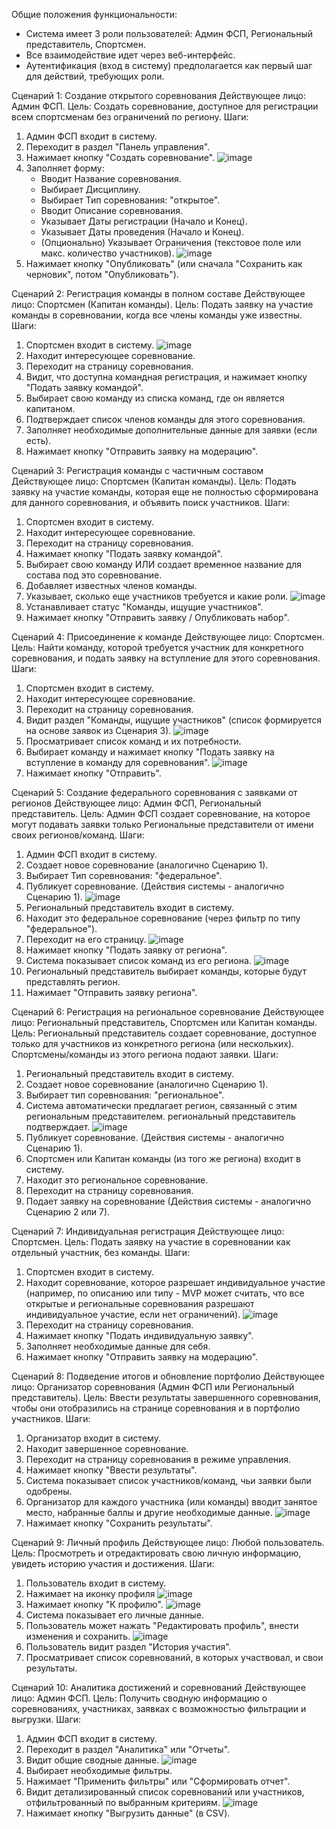 Общие положения функциональности:
   - Система имеет 3 роли пользователей: Админ ФСП, Региональный представитель, Спортсмен.
   - Все взаимодействие идет через веб-интерфейс.
   - Аутентификация (вход в систему) предполагается как первый шаг для действий, требующих роли.


Сценарий 1: Создание открытого соревнования
Действующее лицо: Админ ФСП.
Цель: Создать соревнование, доступное для регистрации всем спортсменам без ограничений по региону.
Шаги:
   1) Админ ФСП входит в систему.
   2) Переходит в раздел "Панель управления".
   3) Нажимает кнопку "Создать соревнование".
   ![image](https://github.com/user-attachments/assets/73f9d566-132c-4d12-9e20-2dfb420d776f)
   5) Заполняет форму:
      - Вводит Название соревнования.
      - Выбирает Дисциплину.
      - Выбирает Тип соревнования: "открытое".
      - Вводит Описание соревнования.
      - Указывает Даты регистрации (Начало и Конец).
      - Указывает Даты проведения (Начало и Конец).
      - (Опционально) Указывает Ограничения (текстовое поле или макс. количество участников).
   ![image](https://github.com/user-attachments/assets/3436ab05-2db5-464d-aae9-021abf247faf)
   6) Нажимает кнопку "Опубликовать" (или сначала "Сохранить как черновик", потом "Опубликовать").


Сценарий 2: Регистрация команды в полном составе
Действующее лицо: Спортсмен (Капитан команды).
Цель: Подать заявку на участие команды в соревновании, когда все члены команды уже известны.
Шаги:
   1) Спортсмен входит в систему.
![image](https://github.com/user-attachments/assets/5482e487-a12f-4153-b2b3-535cd5eac732)
   3) Находит интересующее соревнование.
   4) Переходит на страницу соревнования.
   5) Видит, что доступна командная регистрация, и нажимает кнопку "Подать заявку командой".
   6) Выбирает свою команду из списка команд, где он является капитаном.
   7) Подтверждает список членов команды для этого соревнования.
   8) Заполняет необходимые дополнительные данные для заявки (если есть).
   9) Нажимает кнопку "Отправить заявку на модерацию".


Сценарий 3: Регистрация команды с частичным составом
Действующее лицо: Спортсмен (Капитан команды).
Цель: Подать заявку на участие команды, которая еще не полностью сформирована для данного соревнования, и объявить поиск участников.
Шаги:
   1) Спортсмен входит в систему.
   2) Находит интересующее соревнование.
   3) Переходит на страницу соревнования.
   4) Нажимает кнопку "Подать заявку командой".
   5) Выбирает свою команду ИЛИ создает временное название для состава под это соревнование.
   6) Добавляет известных членов команды.
   7) Указывает, сколько еще участников требуется и какие роли.
      ![image](https://github.com/user-attachments/assets/544ff4e9-8335-4649-bf15-6b3c67015284)
   9) Устанавливает статус "Команды, ищущие участников".
   10) Нажимает кнопку "Отправить заявку / Опубликовать набор".

Сценарий 4: Присоединение к команде
Действующее лицо: Спортсмен.
Цель: Найти команду, которой требуется участник для конкретного соревнования, и подать заявку на вступление для этого соревнования.
Шаги:
   1) Спортсмен входит в систему.
   2) Находит интересующее соревнование.
   3) Переходит на страницу соревнования.
   4) Видит раздел "Команды, ищущие участников" (список формируется на основе заявок из Сценария 3).
   ![image](https://github.com/user-attachments/assets/db128fc1-dc76-42f8-a75f-e8bb408d7a1f)
   6) Просматривает список команд и их потребности.
   7) Выбирает команду и нажимает кнопку "Подать заявку на вступление в команду для соревнования".
   ![image](https://github.com/user-attachments/assets/0e994072-97a7-4e3d-abdf-35ce1fb2106b)
   8) Нажимает кнопку "Отправить".


Сценарий 5: Создание федерального соревнования с заявками от регионов
Действующее лицо: Админ ФСП, Региональный представитель.
Цель: Админ ФСП создает соревнование, на которое могут подавать заявки только Региональные представители от имени своих регионов/команд.
Шаги:
   1) Админ ФСП входит в систему.
   2) Создает новое соревнование (аналогично Сценарию 1).
   3) Выбирает Тип соревнования: "федеральное".
   4) Публикует соревнование. (Действия системы - аналогично Сценарию 1).
![image](https://github.com/user-attachments/assets/1b7d9b98-1c4b-4aea-a7d4-a43c1aa44aae)
   6) Региональный представитель входит в систему.
   7) Находит это федеральное соревнование (через фильтр по типу "федеральное").
   8) Переходит на его страницу.
![image](https://github.com/user-attachments/assets/8be40e5e-fa9c-42ff-a2ea-7268848cd804)
   10) Нажимает кнопку "Подать заявку от региона".
   11) Система показывает список команд из его региона.
![image](https://github.com/user-attachments/assets/62f46add-b249-4bbd-af51-5b457985e3ff)
   13) Региональный представитель выбирает команды, которые будут представлять регион.
   14) Нажимает "Отправить заявку региона".


Сценарий 6: Регистрация на региональное соревнование
Действующее лицо: Региональный представитель, Спортсмен или Капитан команды.
Цель: Региональный представитель создает соревнование, доступное только для участников из конкретного региона (или нескольких). Спортсмены/команды из этого региона подают заявки.
Шаги:
   1) Региональный представитель входит в систему.
   2) Создает новое соревнование (аналогично Сценарию 1).
   3) Выбирает тип соревнования: "региональное".
   4) Система автоматически предлагает регион, связанный с этим региональным представителем. региональный представитель подтверждает.
   ![image](https://github.com/user-attachments/assets/89cc3a77-4375-4ac9-87fa-10e44152c58a)
   6) Публикует соревнование. (Действия системы - аналогично Сценарию 1).
   7) Спортсмен или Капитан команды (из того же региона) входит в систему.
   8) Находит это региональное соревнование.
   9) Переходит на страницу соревнования.
   10) Подает заявку на соревнование (Действия системы - аналогично Сценарию 2 или 7).


Сценарий 7: Индивидуальная регистрация
Действующее лицо: Спортсмен.
Цель: Подать заявку на участие в соревновании как отдельный участник, без команды.
Шаги:
   1) Спортсмен входит в систему.
   2) Находит соревнование, которое разрешает индивидуальное участие (например, по описанию или типу - MVP может считать, что все открытые и региональные соревнования разрешают индивидуальное участие, если нет ограничений).
   ![image](https://github.com/user-attachments/assets/423a78a0-0086-420e-9fc9-83ba5d048ce1)
   4) Переходит на страницу соревнования.
   5) Нажимает кнопку "Подать индивидуальную заявку".
   6) Заполняет необходимые данные для себя.
   7) Нажимает кнопку "Отправить заявку на модерацию".


Сценарий 8: Подведение итогов и обновление портфолио
Действующее лицо: Организатор соревнования (Админ ФСП или Региональный представитель).
Цель: Ввести результаты завершенного соревнования, чтобы они отобразились на странице соревнования и в портфолио участников.
Шаги:
   1) Организатор входит в систему.
   2) Находит завершенное соревнование.
   3) Переходит на страницу соревнования в режиме управления.
   4) Нажимает кнопку "Ввести результаты".
   5) Система показывает список участников/команд, чьи заявки были одобрены.
   6) Организатор для каждого участника (или команды) вводит занятое место, набранные баллы и другие необходимые данные.
   ![image](https://github.com/user-attachments/assets/02728be0-6d77-4749-8bff-558377311885)
   8) Нажимает кнопку "Сохранить результаты".


Сценарий 9: Личный профиль
Действующее лицо: Любой пользователь.
Цель: Просмотреть и отредактировать свою личную информацию, увидеть историю участия и достижения.
Шаги:
   1) Пользователь входит в систему.
   2) Нажимает на иконку профиля
   ![image](https://github.com/user-attachments/assets/2cc51f7e-9605-4d09-8a0e-c91a77cc6da0)
   4) Нажимает кнопку "К профилю".
      ![image](https://github.com/user-attachments/assets/efaba15b-9800-4507-8aca-88f9c9278e03)
   5) Система показывает его личные данные.
   6) Пользователь может нажать "Редактировать профиль", внести изменения и сохранить.
   ![image](https://github.com/user-attachments/assets/9e737501-6b98-403d-bdd1-4086588e4380)
   7) Пользователь видит раздел "История участия".
   8) Просматривает список соревнований, в которых участвовал, и свои результаты.


Сценарий 10: Аналитика достижений и соревнований
Действующее лицо: Админ ФСП.
Цель: Получить сводную информацию о соревнованиях, участниках, заявках с возможностью фильтрации и выгрузки.
Шаги:
   1) Админ ФСП входит в систему.
   2) Переходит в раздел "Аналитика" или "Отчеты".
   3) Видит общие сводные данные.
   ![image](https://github.com/user-attachments/assets/797a12bd-5e7f-4df2-8808-e22b5418f11d)
   5) Выбирает необходимые фильтры.
   6) Нажимает "Применить фильтры" или "Сформировать отчет".
   8) Видит детализированный список соревнований или участников, отфильтрованный по выбранным критериям.
   ![image](https://github.com/user-attachments/assets/b5ea2299-811e-466a-9edd-ad83ab9b212f)
   10) Нажимает кнопку "Выгрузить данные" (в CSV).







